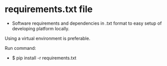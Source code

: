 # requirements.txt file
* Software requirements and dependencies in .txt format to easy setup of developing platform locally.


Using a virtual environment is preferable.


Run command: 
* $ pip install -r requirements.txt
